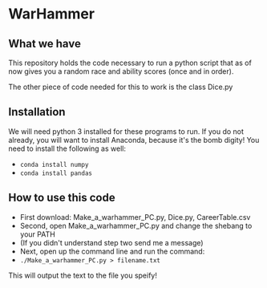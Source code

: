 # WarHammer

## What we have

This repository holds the code necessary to run a python script that as of now gives you a random race and ability scores (once and in order).

The other piece of code needed for this to work is the class Dice.py

## Installation

We will need python 3 installed for these programs to run.
If you do not already, you will want to install Anaconda, because it's the bomb digity!
You need to install the following as well:

- `conda install numpy`
- `conda install pandas`

## How to use this code

- First download: Make_a_warhammer_PC.py, Dice.py, CareerTable.csv
- Second, open Make_a_warhammer_PC.py and change the shebang to your PATH
- (If you didn't understand step two send me a message)
- Next, open up the command line and run the command:
- `./Make_a_warhammer_PC.py > filename.txt`

This will output the text to the file you speify!





